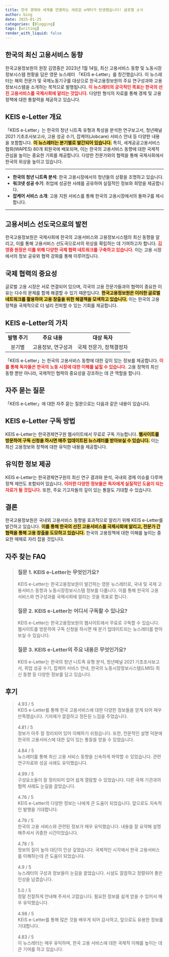 ```yaml
---
title: 한국 경제와 세계를 연결하는 새로운 e레터가 탄생했습니다! 글로벌 소식
author: bing
date: 2025-01-25
categories: [Blogging]
tags: [writing]
render_with_liquid: false
---
```



<h2 id='한국의 최신 고용서비스 동향'>한국의 최신 고용서비스 동향</h2>

<p>한국고용정보원의 원장 김영중은 2023년 1월 14일, 최신 고용서비스 동향 및 노동시장정보시스템 현황을 담은 영문 뉴스레터 「KEIS e-Letter」를 창간했습니다. 이 뉴스레터는 해외 전문가 및 국제노동기구를 대상으로 한국고용정보원의 주요 연구성과와 고용정보시스템을 소개하는 목적으로 발행됩니다. <b><span style="color: #ee2323;">이 뉴스레터의 궁극적인 목표는 한국의 선진 고용서비스를 국제사회에 알리는 것입니다.</span></b> 다양한 형식의 자료를 통해 경제 및 고용 정책에 대한 통찰력을 제공하고 있습니다.</p>

<h2 id='KEIS e-Letter 개요'>KEIS e-Letter 개요</h2>

<p>「KEIS e-Letter」는 한국의 청년 니트족 유형과 특성을 분석한 연구보고서, 청년패널 2021 기초조사보고사, 고용 성공 수기, 잡케어(Jobcare) 서비스 안내 등 다양한 내용을 포함합니다. <b><span style="background-color: #ffe066;">이 뉴스레터는 분기별로 발간되어 있습니다.</span></b> 특히, 세계공공고용서비스협회(WAPES) 80개 회원국에 배포되며, 이는 한국의 고용서비스 동향에 대한 국제적 관심을 높이는 중요한 기회를 제공합니다. 다양한 전문가와의 협력을 통해 국제사회에서 한국의 위상을 높이고 있습니다.</p>

<hr />

<ul>
    <li><b>한국의 청년 니트족 분석</b>: 한국 고용시장에서의 청년들의 상황을 조명하고 있습니다.</li>
    <li><b>워크넷 성공 수기</b>: 취업에 성공한 사례를 공유하여 실질적인 정보와 희망을 제공합니다.</li>
    <li><b>잡케어 서비스 소개</b>: 고용 지원 서비스를 통해 한국의 고용시장에서의 돌파구를 제시합니다.</li>
</ul>

<hr />

<h2 id='고용서비스 선도국으로의 발전'>고용서비스 선도국으로의 발전</h2>

<p>한국고용정보원은 국제사회에 한국의 고용서비스와 고용정보시스템의 최신 동향을 알리고, 이를 통해 고용서비스 선도국으로서의 위상을 확립하는 데 기여하고자 합니다. <b><span style="color: #ee2323;">김영중 원장은 이를 위해 다양한 국제 협력 네트워크를 구축하고 있습니다.</span></b> 이는 고용 시장에서의 정보 공유와 협력 강화를 통해 이루어집니다.</p>

<h2 id='국제 협력의 중요성'>국제 협력의 중요성</h2>

<p>글로벌 고용 시장은 서로 연결되어 있으며, 각국의 고용 전문가들과의 협력이 중요한 이유는 다수의 문제를 함께 해결할 수 있기 때문입니다. <b><span style="background-color: #ffe066;">한국고용정보원은 이러한 글로벌 네트워크를 활용하여 고용 창출을 위한 해결책을 모색하고 있습니다.</span></b> 이는 한국의 고용 정책을 국제적으로 더 널리 전파할 수 있는 기회를 제공합니다.</p>

<h2 id='KEIS e-Letter의 가치'>KEIS e-Letter의 가치</h2>

<table>
    <tr>
        <td style="text-align: center; height: 17px;"><b>발행 주기</b></td>
        <td style="text-align: center; height: 17px;"><b>주요 내용</b></td>
        <td style="text-align: center; height: 17px;"><b>대상 독자</b></td>
    </tr>
    <tr>
        <td style="text-align: center; height: 17px;">분기별</td>
        <td style="text-align: center; height: 17px;">고용정보, 연구성과</td>
        <td style="text-align: center; height: 17px;">국제 전문가, 정책결정자</td>
    </tr>
</table>

<p>「KEIS e-Letter」는 한국의 고용서비스 동향에 대한 깊이 있는 정보를 제공합니다. <b><span style="color: #ee2323;">이를 통해 독자들은 한국의 노동 시장에 대한 이해를 넓힐 수 있습니다.</span></b> 고용 정책의 최신 동향 뿐만 아니라, 국제적인 협력의 중요성을 강조하는 데 큰 역할을 합니다.</p>

<h2 id='FAQ'>자주 묻는 질문</h2>

<p>「KEIS e-Letter」에 대한 자주 묻는 질문으로는 다음과 같은 내용이 있습니다.</p>

<h2 id='KEIS e-Letter 구독 방법'>KEIS e-Letter 구독 방법</h2>

<p>KEIS e-Letter는 한국경제연구원 웹사이트에서 무료로 구독 가능합니다. <b><span style="background-color: #ffe066;">웹사이트를 방문하여 구독 신청을 하시면 매주 업데이트된 뉴스레터를 받아보실 수 있습니다.</span></b> 이는 최신 고용정보와 정책에 대한 유익한 내용을 제공합니다.</p>

<h2 id='유익한 정보 제공'>유익한 정보 제공</h2>

<p>KEIS e-Letter는 한국경제연구원의 최신 연구 결과와 분석, 국내외 경제 이슈를 다루며 정책 제언도 포함되어 있습니다. <b><span style="color: #ee2323;">이러한 다양한 정보들은 독자에게 실질적인 도움이 되는 자료가 될 것입니다.</span></b> 또한, 주요 기고자들의 깊이 있는 통찰도 기대할 수 있습니다.</p>

<h2 id='결론'>결론</h2>

<p>한국고용정보원은 국내외 고용서비스 동향을 효과적으로 알리기 위해 KEIS e-Letter를 발간하고 있습니다. <b><span style="background-color: #ffe066;">이를 통해 한국의 선진 고용서비스를 국제사회에 알리고, 전문가 간 협력을 통해 고용 창출을 도모하고 있습니다.</span></b> 한국의 고용정책에 대한 이해를 높이는 중요한 매체로 자리 잡을 것입니다.</p>


<h2 id='자주_찾는_FAQ'>자주 찾는 FAQ</h2>
<div itemscope="" itemtype="https://schema.org/FAQPage"> 
<blockquote> 
<div itemscope="" itemprop="mainEntity" itemtype="https://schema.org/Question"> 
<h3 itemprop="name">질문 1. KEIS e-Letter는 무엇인가요?</h3> 
<div itemscope="" itemprop="acceptedAnswer" itemtype="https://schema.org/Answer"> 
<span itemprop="text"> 
<p>KEIS e-Letter는 한국고용정보원이 발간하는 영문 뉴스레터로, 국내 및 국제 고용서비스 동향과 노동시장정보시스템 정보를 다룹니다. 이를 통해 한국의 고용 서비스와 연구성과를 국제사회에 알리는 것을 목표로 합니다.</p> 
</span> 
</div> 
</div> 

<div itemscope="" itemprop="mainEntity" itemtype="https://schema.org/Question"> 
<h3 itemprop="name">질문 2. KEIS e-Letter는 어디서 구독할 수 있나요?</h3> 
<div itemscope="" itemprop="acceptedAnswer" itemtype="https://schema.org/Answer"> 
<span itemprop="text"> 
<p>KEIS e-Letter는 한국고용정보원의 웹사이트에서 무료로 구독할 수 있습니다. 웹사이트를 방문하여 구독 신청을 하시면 매 분기 업데이트되는 뉴스레터를 받아보실 수 있습니다.</p> 
</span> 
</div> 
</div> 

<div itemscope="" itemprop="mainEntity" itemtype="https://schema.org/Question"> 
<h3 itemprop="name">질문 3. KEIS e-Letter의 주요 내용은 무엇인가요?</h3> 
<div itemscope="" itemprop="acceptedAnswer" itemtype="https://schema.org/Answer"> 
<span itemprop="text"> 
<p>KEIS e-Letter는 한국의 청년 니트족 유형 분석, 청년패널 2021 기초조사보고서, 취업 성공 수기, 잡케어 서비스 안내, 한국의 노동시장정보시스템(LMIS) 최신 동향 등 다양한 정보를 담고 있습니다.</p> 
</span> 
</div> 
</div> 
</blockquote> 
</div>
<h2 id='후기'>후기</h2>
<div itemscope itemtype="https://schema.org/Product">
  <blockquote>
  <div itemprop="review" itemscope itemtype="https://schema.org/Review">
      <div itemprop="reviewRating" itemscope itemtype="https://schema.org/Rating"> <span itemprop="ratingValue">4.93</span> / <span itemprop="bestRating">5</span> </div>
      <span itemprop="reviewBody">KEIS e-Letter를 통해 한국 고용서비스에 대한 다양한 정보들을 얻게 되어 매우 만족했습니다. 기자재가 깔끔하고 정돈된 느낌을 주었습니다.</span>
  </div>
  <br>
  <div itemprop="review" itemscope itemtype="https://schema.org/Review">
      <div itemprop="reviewRating" itemscope itemtype="https://schema.org/Rating"> <span itemprop="ratingValue">4.81</span> / <span itemprop="bestRating">5</span> </div>
      <span itemprop="reviewBody">정보가 아주 잘 정리되어 있어 이해하기 쉬웠습니다. 또한, 전문적인 설명 덕분에 한국의 고용서비스에 대한 깊이 있는 통찰을 얻을 수 있었습니다.</span>
  </div>
  <br>
  <div itemprop="review" itemscope itemtype="https://schema.org/Review">
      <div itemprop="reviewRating" itemscope itemtype="https://schema.org/Rating"> <span itemprop="ratingValue">4.84</span> / <span itemprop="bestRating">5</span> </div>
      <span itemprop="reviewBody">뉴스레터를 통해 최신 고용 서비스 동향을 신속하게 파악할 수 있었습니다. 관련 연구자료와 성공 사례도 유익했습니다.</span>
  </div>
  <br>
  <div itemprop="review" itemscope itemtype="https://schema.org/Review">
      <div itemprop="reviewRating" itemscope itemtype="https://schema.org/Rating"> <span itemprop="ratingValue">4.99</span> / <span itemprop="bestRating">5</span> </div>
      <span itemprop="reviewBody">구성요소들이 잘 정리되어 있어 쉽게 열람할 수 있었습니다. 다른 국제 기관과의 협력 사례도 눈길을 끌었습니다.</span>
  </div>
  <br>
  <div itemprop="review" itemscope itemtype="https://schema.org/Review">
      <div itemprop="reviewRating" itemscope itemtype="https://schema.org/Rating"> <span itemprop="ratingValue">4.76</span> / <span itemprop="bestRating">5</span> </div>
      <span itemprop="reviewBody">KEIS e-Letter의 다양한 정보는 나에게 큰 도움이 되었습니다. 앞으로도 지속적인 발행을 기대합니다.</span>
  </div>
  <br>
  <div itemprop="review" itemscope itemtype="https://schema.org/Review">
      <div itemprop="reviewRating" itemscope itemtype="https://schema.org/Rating"> <span itemprop="ratingValue">4.79</span> / <span itemprop="bestRating">5</span> </div>
      <span itemprop="reviewBody">한국의 고용 서비스와 관련된 정보가 매우 유익했습니다. 내용을 잘 요약해 설명해주셔서 귀중한 시간이었습니다.</span>
  </div>
  <br>
  <div itemprop="review" itemscope itemtype="https://schema.org/Review">
      <div itemprop="reviewRating" itemscope itemtype="https://schema.org/Rating"> <span itemprop="ratingValue">4.78</span> / <span itemprop="bestRating">5</span> </div>
      <span itemprop="reviewBody">정보의 질이 높아 대단히 인상 깊었습니다. 국제적인 시각에서 한국 고용서비스를 이해하는데 큰 도움이 되었습니다.</span>
  </div>
  <br>
  <div itemprop="review" itemscope itemtype="https://schema.org/Review">
      <div itemprop="reviewRating" itemscope itemtype="https://schema.org/Rating"> <span itemprop="ratingValue">4.9</span> / <span itemprop="bestRating">5</span> </div>
      <span itemprop="reviewBody">뉴스레터의 구성과 정보들이 눈길을 끌었습니다. 시설도 깔끔하고 정렬되어 좋은 인상을 남겼습니다.</span>
  </div>
  <br>
  <div itemprop="review" itemscope itemtype="https://schema.org/Review">
      <div itemprop="reviewRating" itemscope itemtype="https://schema.org/Rating"> <span itemprop="ratingValue">5.0</span> / <span itemprop="bestRating">5</span> </div>
      <span itemprop="reviewBody">정말 친절하게 안내해 주셔서 고맙습니다. 필요한 정보를 쉽게 얻을 수 있어서 매우 유익했습니다.</span>
  </div>
  <br>
  <div itemprop="review" itemscope itemtype="https://schema.org/Review">
      <div itemprop="reviewRating" itemscope itemtype="https://schema.org/Rating"> <span itemprop="ratingValue">4.98</span> / <span itemprop="bestRating">5</span> </div>
      <span itemprop="reviewBody">KEIS e-Letter를 통해 많은 것을 배우게 되어 감사하고, 앞으로도 유용한 정보를 기대합니다.</span>
  </div>
  <br>
  <div itemprop="review" itemscope itemtype="https://schema.org/Review">
      <div itemprop="reviewRating" itemscope itemtype="https://schema.org/Rating"> <span itemprop="ratingValue">4.83</span> / <span itemprop="bestRating">5</span> </div>
      <span itemprop="reviewBody">이 뉴스레터는 매우 유익하며, 한국 고용 서비스에 대한 국제적 이해를 높이는 데 큰 기여를 하고 있습니다.</span>
  </div>
  </blockquote>
</div>

